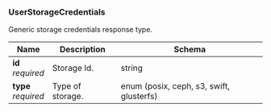 
<a name="userstoragecredentials"></a>
### UserStorageCredentials
Generic storage credentials response type.


|Name|Description|Schema|
|---|---|---|
|**id**  <br>*required*|Storage Id.|string|
|**type**  <br>*required*|Type of storage.|enum (posix, ceph, s3, swift, glusterfs)|



